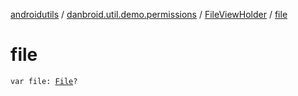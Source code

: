 [androidutils](../../index.md) / [danbroid.util.demo.permissions](../index.md) / [FileViewHolder](index.md) / [file](./file.md)

# file

`var file: `[`File`](https://docs.oracle.com/javase/8/docs/api/java/io/File.html)`?`